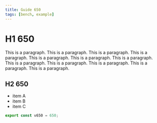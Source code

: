 ```yaml
---
title: Guide 650
tags: [bench, example]
---
```


# H1 650

This is a paragraph. This is a paragraph. This is a paragraph. This is a paragraph. This is a paragraph. This is a paragraph. This is a paragraph. This is a paragraph. This is a paragraph. This is a paragraph. This is a paragraph. This is a paragraph. 

## H2 650

- item A
- item B
- item C

```ts
export const v650 = 650;
```